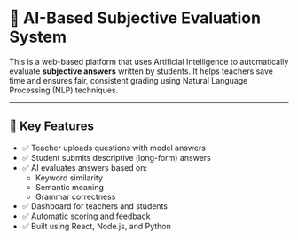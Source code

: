 # 🧠 AI-Based Subjective Evaluation System

This is a web-based platform that uses Artificial Intelligence to automatically evaluate **subjective answers** written by students. It helps teachers save time and ensures fair, consistent grading using Natural Language Processing (NLP) techniques.

---

## 📌 Key Features

- ✅ Teacher uploads questions with model answers
- ✅ Student submits descriptive (long-form) answers
- ✅ AI evaluates answers based on:
  - Keyword similarity
  - Semantic meaning
  - Grammar correctness
- ✅ Dashboard for teachers and students
- ✅ Automatic scoring and feedback
- ✅ Built using React, Node.js, and Python
